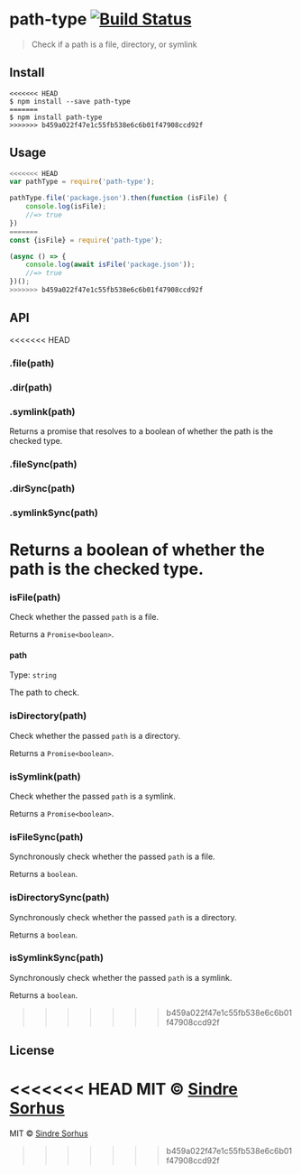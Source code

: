 # path-type [![Build Status](https://travis-ci.org/sindresorhus/path-type.svg?branch=master)](https://travis-ci.org/sindresorhus/path-type)

> Check if a path is a file, directory, or symlink


## Install

```
<<<<<<< HEAD
$ npm install --save path-type
=======
$ npm install path-type
>>>>>>> b459a022f47e1c55fb538e6c6b01f47908ccd92f
```


## Usage

```js
<<<<<<< HEAD
var pathType = require('path-type');

pathType.file('package.json').then(function (isFile) {
	console.log(isFile);
	//=> true
})
=======
const {isFile} = require('path-type');

(async () => {
	console.log(await isFile('package.json'));
	//=> true
})();
>>>>>>> b459a022f47e1c55fb538e6c6b01f47908ccd92f
```


## API

<<<<<<< HEAD
### .file(path)
### .dir(path)
### .symlink(path)

Returns a promise that resolves to a boolean of whether the path is the checked type.

### .fileSync(path)
### .dirSync(path)
### .symlinkSync(path)

Returns a boolean of whether the path is the checked type.
=======
### isFile(path)

Check whether the passed `path` is a file.

Returns a `Promise<boolean>`.

#### path

Type: `string`

The path to check.

### isDirectory(path)

Check whether the passed `path` is a directory.

Returns a `Promise<boolean>`.

### isSymlink(path)

Check whether the passed `path` is a symlink.

Returns a `Promise<boolean>`.

### isFileSync(path)

Synchronously check whether the passed `path` is a file.

Returns a `boolean`.

### isDirectorySync(path)

Synchronously check whether the passed `path` is a directory.

Returns a `boolean`.

### isSymlinkSync(path)

Synchronously check whether the passed `path` is a symlink.

Returns a `boolean`.
>>>>>>> b459a022f47e1c55fb538e6c6b01f47908ccd92f


## License

<<<<<<< HEAD
MIT © [Sindre Sorhus](http://sindresorhus.com)
=======
MIT © [Sindre Sorhus](https://sindresorhus.com)
>>>>>>> b459a022f47e1c55fb538e6c6b01f47908ccd92f
